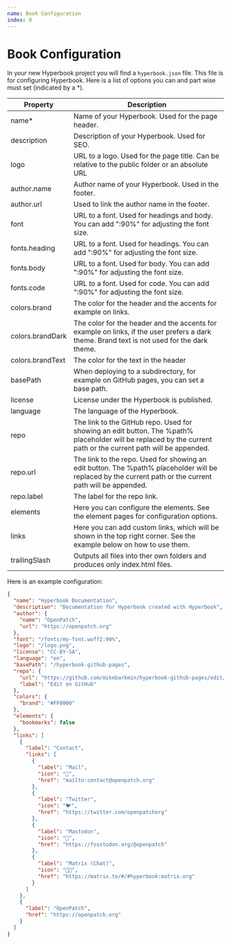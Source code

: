 ```yaml
---
name: Book Configuration
index: 0
---
```


# Book Configuration

In your new Hyperbook project you will find a `hyperbook.json` file.
This file is for configuring Hyperbook. Here is a list of options you
can and part wise must set (indicated by a \*).

| Property         | Description                                                                                                                                                     |
| ---------------- | --------------------------------------------------------------------------------------------------------------------------------------------------------------- |
| name\*           | Name of your Hyperbook. Used for the page header.                                                                                                               |
| description      | Description of your Hyperbook. Used for SEO.                                                                                                                    |
| logo             | URL to a logo. Used for the page title. Can be relative to the public folder or an absolute URL                                                                 |
| author.name      | Author name of your Hyperbook. Used in the footer.                                                                                                              |
| author.url       | Used to link the author name in the footer.                                                                                                                     |
| font             | URL to a font. Used for headings and body. You can add ":90%" for adjusting the font size.                                                                      |
| fonts.heading    | URL to a font. Used for headings. You can add ":90%" for adjusting the font size.                                                                               |
| fonts.body       | URL to a font. Used for body. You can add ":90%" for adjusting the font size.                                                                                   |
| fonts.code       | URL to a font. Used for code. You can add ":90%" for adjusting the font size.                                                                                   |
| colors.brand     | The color for the header and the accents for example on links.                                                                                                  |
| colors.brandDark | The color for the header and the accents for example on links, if the user prefers a dark theme. Brand text is not used for the dark theme.                     |
| colors.brandText | The color for the text in the header                                                                                                                            |
| basePath         | When deploying to a subdirectory, for example on GitHub pages, you can set a base path.                                                                         |
| license          | License under the Hyperbook is published.                                                                                                                       |
| language         | The language of the Hyperbook.                                                                                                                                  |
| repo             | The link to the GitHub repo. Used for showing an edit button. The %path% placeholder will be replaced by the current path or the current path will be appended. |
| repo.url         | The link to the repo. Used for showing an edit button. The %path% placeholder will be replaced by the current path or the current path will be appended.        |
| repo.label       | The label for the repo link.                                                                                                                                    |
| elements         | Here you can configure the elements. See the element pages for configuration options.                                                                           |
| links            | Here you can add custom links, which will be shown in the top right corner. See the example below on how to use them.                                           |
| trailingSlash    | Outputs all files into ther own folders and produces only index.html files.                                                                                     |

Here is an example configuration:

```json
{
  "name": "Hyperbook Documentation",
  "description": "Documentation for Hyperbook created with Hyperbook",
  "author": {
    "name": "OpenPatch",
    "url": "https://openpatch.org"
  },
  "font": "/fonts/my-font.woff2:90%",
  "logo": "/logo.png",
  "license": "CC-BY-SA",
  "language": "en",
  "basePath": "/hyperbook-github-pages",
  "repo": {
    "url": "https://github.com/mikebarkmin/hyperbook-github-pages/edit/main/%path%",
    "label": "Edit on GitHub"
  },
  "colors": {
    "brand": "#FF0000"
  },
  "elements": {
    "bookmarks": false
  },
  "links": [
    {
      "label": "Contact",
      "links": [
        {
          "label": "Mail",
          "icon": "📧",
          "href": "mailto:contact@openpatch.org"
        },
        {
          "label": "Twitter",
          "icon": "🐦",
          "href": "https://twitter.com/openpatchorg"
        },
        {
          "label": "Mastodon",
          "icon": "🐘",
          "href": "https://fosstodon.org/@openpatch"
        },
        {
          "label": "Matrix (Chat)",
          "icon": "👨‍💻",
          "href": "https://matrix.to/#/#hyperbook:matrix.org"
        }
      ]
    },
    {
      "label": "OpenPatch",
      "href": "https://openpatch.org"
    }
  ]
}
```
